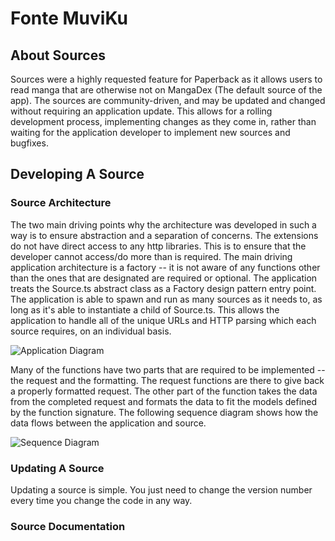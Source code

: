 # Fonte MuviKu
## About Sources
Sources were a highly requested feature for Paperback as it allows users to read manga that are otherwise not on MangaDex (The default source of the app). The sources are community-driven, and may be updated and changed without requiring an application update. This allows for a rolling development process, implementing changes as they come in, rather than waiting for the application developer to implement new sources and bugfixes. 

## Developing A Source
### Source Architecture
The two main driving points why the architecture was developed in such a way is to ensure abstraction and a separation of concerns. The extensions do not have direct access to any http libraries. This is to ensure that the developer cannot access/do more than is required. 
The main driving application architecture is a factory -- it is not aware of any functions other than the ones that are designated are required or optional. The application treats the Source.ts abstract class as a Factory design pattern entry point. The application is able to spawn and run as many sources as it needs to, as long as it's able to instantiate a child of Source.ts. This allows the application to handle all of the unique URLs and HTTP parsing which each source requires, on an individual basis.

![Application Diagram](https://cdn.discordapp.com/attachments/267036594853249041/723990710247882752/Blank_Diagram.png)

Many of the functions have two parts that are required to be implemented -- the request and the formatting. The request functions are there to give back a properly formatted request. The other part of the function takes the data from the completed request and formats the data to fit the models defined by the function signature. 
The following sequence diagram shows how the data flows between the application and source. 

![Sequence Diagram](https://cdn.discordapp.com/attachments/267036594853249041/723994905059262484/Blank_Diagram_-_Page_2_1.png)

### Updating A Source
Updating a source is simple. You just need to change the version number every time you change the code in any way. 

### Source Documentation 

